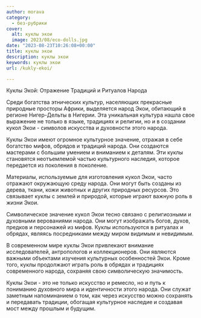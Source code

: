 ```yaml
---
author: morava
category:
  - без-рубрики
cover:
  alt: куклы экои
  image: 2023/08/eco-dolls.jpg
date: "2023-08-23T10:26:08+00:00"
title: куклы экои
description: куклы экои
keywords: куклы экои
url: /kukly-ekoi/

---
```

Куклы Экой: Отражение Традиций и Ритуалов Народа

Среди богатства этнических культур, населяющих прекрасные природные просторы Африки, выделяется народ Экои, обитающий в регионе Нигер\-Дельты в Нигерии. Эта уникальная культура нашла свое выражение не только в языке, традициях и религии, но и в создании кукол Экои \- символов искусства и духовности этого народа.

Куклы Экои имеют огромное культурное значение, отражая в себе богатство мифов, обрядов и традиций народа. Они создаются мастерами с большим умением и вниманием к деталям. Эти куклы становятся неотъемлемой частью культурного наследия, которое передается из поколения в поколение.

Материалы, используемые для изготовления кукол Экои, часто отражают окружающую среду народа. Они могут быть созданы из дерева, ткани, кожи животных и других природных ресурсов. Это связывает куклы с землей и природой, которые играют важную роль в жизни Экои.

Символическое значение кукол Экои тесно связано с религиозными и духовными верованиями народа. Они могут изображать богов, духов, предков и персонажей из мифов. Куклы используются в ритуалах и обрядах, являясь посредниками между миром видимым и невидимым.

В современном мире куклы Экои привлекают внимание исследователей, антропологов и коллекционеров. Они являются важными объектами изучения культурных особенностей Экои. Кроме того, куклы продолжают играть роль в обрядах и традициях современного народа, сохраняя свою символическую значимость.

Куклы Экои \- это не только искусство и ремесло, но и путь к пониманию духовного мира и идентичности этого народа. Они служат заметным напоминанием о том, как через искусство можно сохранять и передавать традиции, обогащая культурное наследие и создавая мост между прошлым и будущим.
